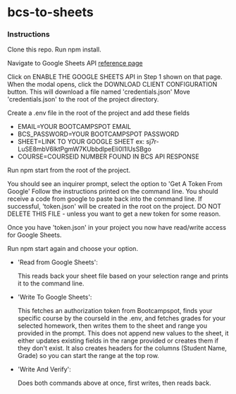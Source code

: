 # bcs-to-sheets

### Instructions

Clone this repo.
Run npm install.

Navigate to Google Sheets API [reference page](https://developers.google.com/sheets/api/quickstart/nodejs)

Click on ENABLE THE GOOGLE SHEETS API in Step 1 shown on that page.
When the modal opens, click the DOWNLOAD CLIENT CONFIGURATION button.
This will download a file named 'credentials.json'
Move 'credentials.json' to the root of the project directory.

Create a .env file in the root of the project and add these fields

- EMAIL=YOUR BOOTCAMPSPOT EMAIL
- BCS_PASSWORD=YOUR BOOTCAMPSPOT PASSWORD
- SHEET=LINK TO YOUR GOOGLE SHEET ex: sj7r-LuSE8mbV6lktPgmW7KUbbdlpeEIi0I1lUsSBgo
- COURSE=COURSEID NUMBER FOUND IN BCS API RESPONSE

Run npm start from the root of the project.

You should see an inquirer prompt, select the option to 'Get A Token From Google'
Follow the instructions printed on the command line.
You should receive a code from google to paste back into the command line.
If successful, 'token.json' will be created in the root on the project.
DO NOT DELETE THIS FILE - unless you want to get a new token for some reason.

Once you have 'token.json' in your project you now have read/write access for Google Sheets.

Run npm start again and choose your option.

- 'Read from Google Sheets':

  This reads back your sheet file based on your selection range and prints it to the command line.

- 'Write To Google Sheets':

  This fetches an authorization token from Bootcampspot, finds your specific course by the courseId in the .env, and fetches grades for your selected homework, then writes them to the sheet and range you provided in the prompt. This does not append new values to the sheet, it either updates existing fields in the range provided or creates them if they don't exist. It also creates headers for the columns (Student Name, Grade) so you can start the range at the top row.

- 'Write And Verify':

  Does both commands above at once, first writes, then reads back.
